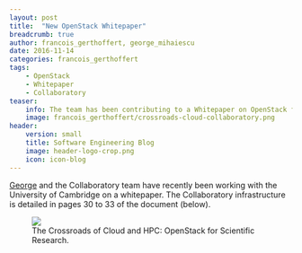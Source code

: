 ```yaml
---
layout: post
title:  "New OpenStack Whitepaper"
breadcrumb: true
author: francois_gerthoffert, george_mihaiescu
date: 2016-11-14
categories: francois_gerthoffert
tags:
    - OpenStack
    - Whitepaper
    - Collaboratory
teaser:
    info: The team has been contributing to a Whitepaper on OpenStack for Scientific Research. It went live today.
    image: francois_gerthoffert/crossroads-cloud-collaboratory.png
header:
    version: small
    title: Software Engineering Blog
    image: header-logo-crop.png
    icon: icon-blog
---
```


[George](https://softeng.oicr.on.ca/blog/category/george_mihaiescu) and the Collaboratory team have recently been working with the University of Cambridge on a whitepaper. The Collaboratory infrastructure is detailed in pages 30 to 33 of the document (below).

<figure>
	<a href="http://www.openstack.org/assets/science/OpenStack-CloudandHPC6x9Booklet-v4-online.pdf">
    <img src="{{site.urlimg}}francois_gerthoffert/crossroads-cloud-collaboratory.png" /></a>
    <figcaption>The Crossroads of Cloud and HPC: OpenStack for Scientific Research.</figcaption>
</figure>
